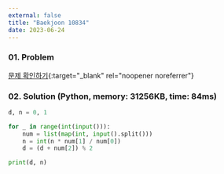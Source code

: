 ```yaml
---
external: false
title: "Baekjoon 10834"
date: 2023-06-24
---
```


### 01. Problem

[문제 확인하기](https://www.acmicpc.net/problem/10834){:target="_blank" rel="noopener noreferrer"}

### 02. Solution (Python, memory: 31256KB, time: 84ms)

```python
d, n = 0, 1

for _ in range(int(input())):
    num = list(map(int, input().split()))
    n = int(n * num[1] / num[0])
    d = (d + num[2]) % 2

print(d, n)
```
